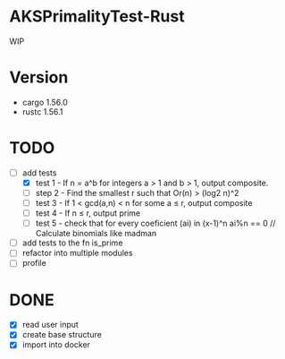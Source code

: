 # AKSPrimalityTest-Rust

WIP

# Version
- cargo 1.56.0
- rustc 1.56.1

# TODO
- [ ] add tests
  - [x] test 1 - If n = a^b for integers a > 1 and b > 1, output composite.
  - [ ] step 2 - Find the smallest r such that Or(n) > (log2 n)^2
  - [ ] test 3 - If 1 < gcd(a,n) < n for some a ≤ r, output composite
  - [ ] test 4 - If n ≤ r, output prime
  - [ ] test 5 - check that for every coeficient (ai) in (x-1)^n ai%n == 0 // Calculate binomials like madman
- [ ] add tests to the fn is_prime
- [ ] refactor into multiple modules
- [ ] profile

# DONE
 - [x] read user input
 - [x] create base structure
 - [x] import into docker
